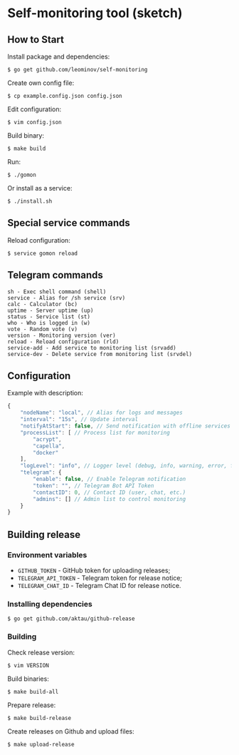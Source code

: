 # Self-monitoring tool (sketch)

## How to Start

Install package and dependencies:

```shell
$ go get github.com/leominov/self-monitoring
```

Create own config file:

```shell
$ cp example.config.json config.json
```

Edit configuration:

```shell
$ vim config.json
```

Build binary:

```shell
$ make build
```

Run:

```shell
$ ./gomon
```

Or install as a service:

```shell
$ ./install.sh
```

## Special service commands

Reload configuration:

```shell
$ service gomon reload
```

## Telegram commands

```
sh - Exec shell command (shell)
service - Alias for /sh service (srv)
calc - Calculator (bc)
uptime - Server uptime (up)
status - Service list (st)
who - Who is logged in (w)
vote - Random vote (v)
version - Monitoring version (ver)
reload - Reload configuration (rld)
service-add - Add service to monitoring list (srvadd)
service-dev - Delete service from monitoring list (srvdel)
```

## Configuration

Example with description:

```javascript
{
    "nodeName": "local", // Alias for logs and messages
    "interval": "15s", // Update interval
    "notifyAtStart": false, // Send notification with offline services on start
    "processList": [ // Process list for monitoring
        "acrypt",
        "capella",
        "docker"
    ],
    "logLevel": "info", // Logger level (debug, info, warning, error, fatal, panic)
    "telegram": {
        "enable": false, // Enable Telegram notification
        "token": "", // Telegram Bot API Token
        "contactID": 0, // Contact ID (user, chat, etc.)
        "admins": [] // Admin list to control monitoring
    }
}
```

## Building release

### Environment variables

* `GITHUB_TOKEN` - GitHub token for uploading releases;
* `TELEGRAM_API_TOKEN` - Telegram token for release notice;
* `TELEGRAM_CHAT_ID` - Telegram Chat ID for release notice.

### Installing dependencies

```shell
$ go get github.com/aktau/github-release
```

### Building

Check release version:

```shell
$ vim VERSION
```

Build binaries:

```shell
$ make build-all
```

Prepare release:

```shell
$ make build-release
```

Create releases on Github and upload files:

```shell
$ make upload-release
```
